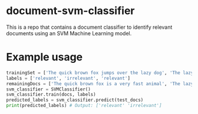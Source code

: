 # document-svm-classifier
This is a repo that contains a document classifier to identify relevant documents using an SVM Machine Learning model.

# Example usage
```python 
trainingSet = ['The quick brown fox jumps over the lazy dog', 'The lazy dog slept in the sun', 'The quick brown fox ate a rabbit']
labels = ['relevant', 'irrelevant', 'relevant']
remainingDocs = ['The quick brown fox is a very fast animal', 'The lazy cat slept in the sun']
svm_classifier = SVMClassifier()
svm_classifier.train(docs, labels)
predicted_labels = svm_classifier.predict(test_docs)
print(predicted_labels) # Output: ['relevant' 'irrelevant']
```
